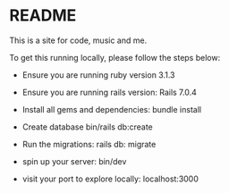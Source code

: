 # README

This is a site for code, music and me.

To get this running locally, please follow the steps below:

* Ensure you are running ruby version 3.1.3

* Ensure you are running rails version: Rails 7.0.4
  
* Install all gems and dependencies:
  bundle install

* Create database
  bin/rails db:create

* Run the migrations:
  rails db: migrate

* spin up your server:
  bin/dev

* visit your port to explore locally:
  localhost:3000
